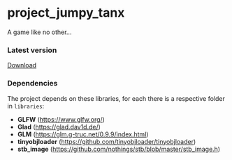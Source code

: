 # project_jumpy_tanx
A game like no other...

### Latest version
[Download](https://github.com/Bleskocvok/project_jumpy_tanx/releases/latest)

### Dependencies
The project depends on these libraries, for each there is a respective folder in `libraries`:

- **GLFW** (https://www.glfw.org/)
- **Glad** (https://glad.dav1d.de/)
- **GLM** (https://glm.g-truc.net/0.9.9/index.html)
- **tinyobjloader** (https://github.com/tinyobjloader/tinyobjloader)
- **stb_image** (https://github.com/nothings/stb/blob/master/stb_image.h)
